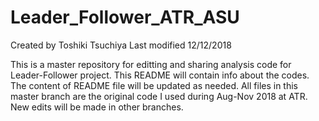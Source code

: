 # Leader_Follower_ATR_ASU
Created by Toshiki Tsuchiya
Last modified 12/12/2018

This is a master repository for editting and sharing analysis code for Leader-Follower project.
This README will contain info about the codes. The content of README file will be updated as needed.
All files in this master branch are the original code I used during Aug-Nov 2018 at ATR.
New edits will be made in other branches.
